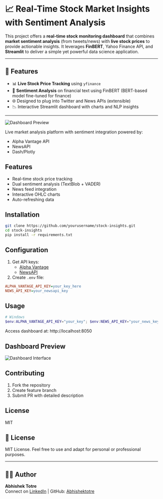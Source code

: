 # 📈 Real-Time Stock Market Insights with Sentiment Analysis

This project offers a **real-time stock monitoring dashboard** that combines **market sentiment analysis** (from tweets/news) with **live stock prices** to provide actionable insights. It leverages **FinBERT**, Yahoo Finance API, and **Streamlit** to deliver a simple yet powerful data science application.

---

## 🚀 Features

- 📊 **Live Stock Price Tracking** using `yfinance`
- 🧠 **Sentiment Analysis** on financial text using FinBERT (BERT-based model fine-tuned for finance)
- 🌐 Designed to plug into Twitter and News APIs (extensible)
- 📉 Interactive Streamlit dashboard with charts and NLP insights

---

![Dashboard Preview](./screenshot.png)

Live market analysis platform with sentiment integration powered by:
- Alpha Vantage API
- NewsAPI
- Dash/Plotly

## Features
- Real-time stock price tracking
- Dual sentiment analysis (TextBlob + VADER)
- News feed integration
- Interactive OHLC charts
- Auto-refreshing data

## Installation
```bash
git clone https://github.com/yourusername/stock-insights.git
cd stock-insights
pip install -r requirements.txt
```

## Configuration
1. Get API keys:
   - [Alpha Vantage](https://www.alphavantage.co/support/#api-key)
   - [NewsAPI](https://newsapi.org/register)
2. Create `.env` file:
```ini
ALPHA_VANTAGE_API_KEY=your_key_here
NEWS_API_KEY=your_newsapi_key
```

## Usage
```powershell
# Windows
$env:ALPHA_VANTAGE_API_KEY="your_key"; $env:NEWS_API_KEY="your_news_key"; python app.py
```
Access dashboard at: http://localhost:8050

## Dashboard Preview
![Dashboard Interface](./screenshot.png)

## Contributing
1. Fork the repository
2. Create feature branch
3. Submit PR with detailed description

## License
MIT

## 📌 License

MIT License. Feel free to use and adapt for personal or professional purposes.

---

## 👨‍💻 Author

**Abhishek Totre**  
Connect on [LinkedIn](https://www.linkedin.com/in/abhishektotre981/) | GitHub: [Abhishektotre](https://github.com/abhishektotre)

